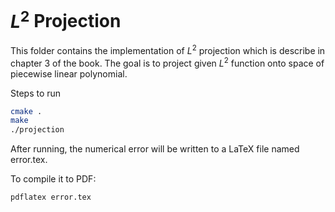 # $L^2$ Projection
This folder contains the implementation of $L^2$ projection which is describe in chapter 3 of the book. The goal is to project given $L^2$ function onto space of piecewise linear polynomial.

Steps to run

```bash
cmake .
make
./projection
```

After running, the numerical error will be written to a LaTeX file named error.tex.

To compile it to PDF:
```bash
pdflatex error.tex
```
